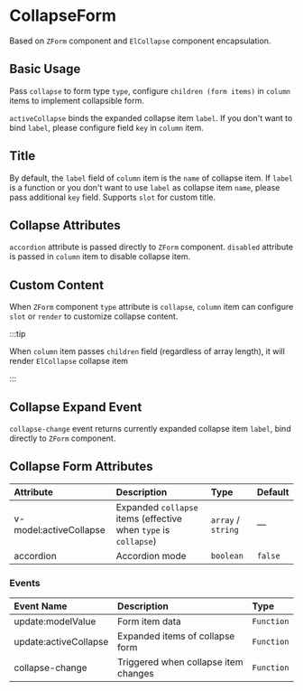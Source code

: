 # CollapseForm

Based on `ZForm` component and `ElCollapse` component encapsulation.

## Basic Usage

Pass `collapse` to form type `type`, configure `children (form items)` in `column` items to implement collapsible form.

`activeCollapse` binds the expanded collapse item `label`. If you don't want to bind `label`, please configure field `key` in `column` item.

<preview path="../../demo/form-collapse/normal.vue" />

## Title

By default, the `label` field of `column` item is the `name` of collapse item. If `label` is a function or you don't want to use `label` as collapse item `name`, please pass additional `key` field. Supports `slot` for custom title.

<preview path="../../demo/form-collapse/label.vue" />

## Collapse Attributes

`accordion` attribute is passed directly to `ZForm` component. `disabled` attribute is passed in `column` item to disable collapse item.

<preview path="../../demo/form-collapse/collapse.vue" />

## Custom Content

When `ZForm` component `type` attribute is `collapse`, `column` item can configure `slot` or `render` to customize collapse content.

:::tip

When `column` item passes `children` field (regardless of array length), it will render `ElCollapse` collapse item

:::

<preview path="../../demo/form-collapse/custom.vue" />

## Collapse Expand Event

`collapse-change` event returns currently expanded collapse item `label`, bind directly to `ZForm` component.

<preview path="../../demo/form-collapse/event.vue" />

## Collapse Form Attributes

| Attribute              | Description                                                    | Type               | Default |
| :--------------------- | :------------------------------------------------------------- | :----------------- | :------ |
| v-model:activeCollapse | Expanded `collapse` items (effective when `type` is `collapse`) | `array` / `string` | —       |
| accordion              | Accordion mode                                                 | `boolean`          | `false` |

### Events

| Event Name            | Description                           | Type       |
| :-------------------- | :------------------------------------ | :--------- |
| update:modelValue     | Form item data                        | `Function` |
| update:activeCollapse | Expanded items of collapse form       | `Function` |
| collapse-change       | Triggered when collapse item changes  | `Function` |
